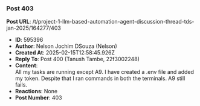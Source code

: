 ### Post 403
**Post URL**: /t/project-1-llm-based-automation-agent-discussion-thread-tds-jan-2025/164277/403
- **ID**: 595396
- **Author**: Nelson Jochim DSouza (Nelson)
- **Created At**: 2025-02-15T12:58:45.926Z
- **Reply To**: Post 400 (Tanush Tambe, 22f3002248)
- **Content**:  
  All my tasks are running except A9. I have created a .env file and added my token. Despite that I ran commands in both the terminals. A9 still fails.
- **Reactions**: None
- **Post Number**: 403

